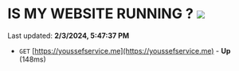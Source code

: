 # IS MY WEBSITE RUNNING ? [![](https://img.shields.io/static/v1?label=Sponsor&message=%E2%9D%A4&logo=GitHub&color=%23fe8e86)](https://github.com/sponsors/<username>)

Last updated: **2/3/2024, 5:47:37 PM**

- `GET` [https://youssefservice.me](https://youssefservice.me) - **Up** (148ms)
